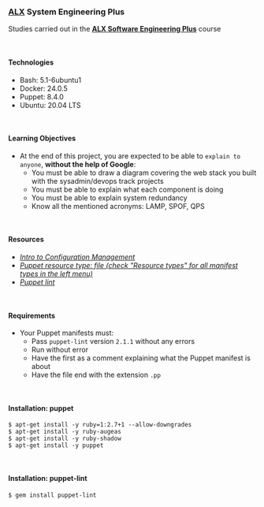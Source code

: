 ### [ALX](https://www.alxafrica.com/) System Engineering Plus

Studies carried out in the **[ALX Software Engineering Plus](https://www.alxafrica.com/software-engineering-plus/)** course

<br />

#### Technologies

* Bash:     5.1-6ubuntu1
* Docker:   24.0.5
* Puppet:   8.4.0
* Ubuntu:   20.04 LTS

<br />

#### Learning Objectives

* At the end of this project, you are expected to be able to `explain to anyone`, **without the help of Google**:
    * You must be able to draw a diagram covering the web stack you built with the sysadmin/devops track projects
    * You must be able to explain what each component is doing
    * You must be able to explain system redundancy
    * Know all the mentioned acronyms: LAMP, SPOF, QPS

<br />

#### Resources

* _[Intro to Configuration Management](https://www.digitalocean.com/community/tutorials/an-introduction-to-configuration-management)_
* _[Puppet resource type: file (check "Resource types" for all manifest types in the left menu)](https://www.puppet.com/docs/puppet/5.5/types/file.html)_
* _[Puppet lint](http://puppet-lint.com/)_

<br />

#### Requirements

* Your Puppet manifests must:
    * Pass `puppet-lint` version `2.1.1` without any errors
    * Run without error
    * Have the first as a comment explaining what the Puppet manifest is about
    * Have the file end with the extension `.pp`

<br />

#### Installation: puppet

```
$ apt-get install -y ruby=1:2.7+1 --allow-downgrades
$ apt-get install -y ruby-augeas
$ apt-get install -y ruby-shadow
$ apt-get install -y puppet
```

<br />

#### Installation: puppet-lint

```
$ gem install puppet-lint
```

<br />
